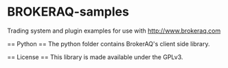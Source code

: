 BROKERAQ-samples
===============
Trading system and plugin examples for use with http://www.brokeraq.com 

== Python == 
The python folder contains BrokerAQ's client side library. 


== License == 
This library is made available under the GPLv3. 


